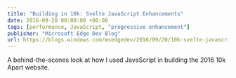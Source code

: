 ```yaml
---
title: "Building in 10k: Svelte JavaScript Enhancements"
date: 2016-09-20 00:00:00 +00:00
tags: [performance, JavaScript, "progressive enhancement"]
publisher: "Microsoft Edge Dev Blog"
url: https://blogs.windows.com/msedgedev/2016/09/20/10k-svelte-javascript-enhancements/
---
```


A behind-the-scenes look at how I used JavaScript in building the 2016 10k Apart website.
